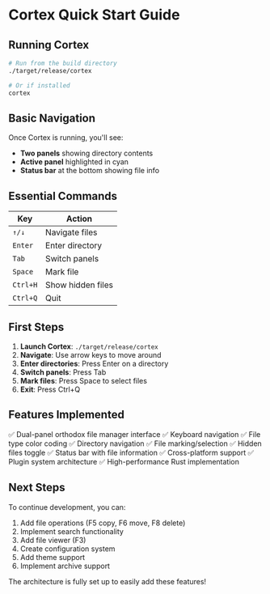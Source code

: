 # Cortex Quick Start Guide

## Running Cortex

```bash
# Run from the build directory
./target/release/cortex

# Or if installed
cortex
```

## Basic Navigation

Once Cortex is running, you'll see:
- **Two panels** showing directory contents
- **Active panel** highlighted in cyan
- **Status bar** at the bottom showing file info

## Essential Commands

| Key | Action |
|-----|--------|
| `↑/↓` | Navigate files |
| `Enter` | Enter directory |
| `Tab` | Switch panels |
| `Space` | Mark file |
| `Ctrl+H` | Show hidden files |
| `Ctrl+Q` | Quit |

## First Steps

1. **Launch Cortex**: `./target/release/cortex`
2. **Navigate**: Use arrow keys to move around
3. **Enter directories**: Press Enter on a directory
4. **Switch panels**: Press Tab
5. **Mark files**: Press Space to select files
6. **Exit**: Press Ctrl+Q

## Features Implemented

✅ Dual-panel orthodox file manager interface
✅ Keyboard navigation
✅ File type color coding
✅ Directory navigation
✅ File marking/selection
✅ Hidden files toggle
✅ Status bar with file information
✅ Cross-platform support
✅ Plugin system architecture
✅ High-performance Rust implementation

## Next Steps

To continue development, you can:
1. Add file operations (F5 copy, F6 move, F8 delete)
2. Implement search functionality
3. Add file viewer (F3)
4. Create configuration system
5. Add theme support
6. Implement archive support

The architecture is fully set up to easily add these features!